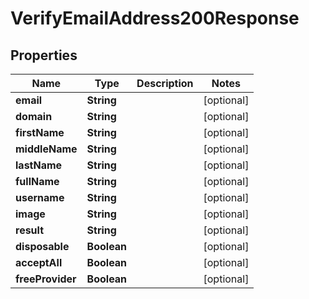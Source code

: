 

# VerifyEmailAddress200Response


## Properties

| Name | Type | Description | Notes |
|------------ | ------------- | ------------- | -------------|
|**email** | **String** |  |  [optional] |
|**domain** | **String** |  |  [optional] |
|**firstName** | **String** |  |  [optional] |
|**middleName** | **String** |  |  [optional] |
|**lastName** | **String** |  |  [optional] |
|**fullName** | **String** |  |  [optional] |
|**username** | **String** |  |  [optional] |
|**image** | **String** |  |  [optional] |
|**result** | **String** |  |  [optional] |
|**disposable** | **Boolean** |  |  [optional] |
|**acceptAll** | **Boolean** |  |  [optional] |
|**freeProvider** | **Boolean** |  |  [optional] |



